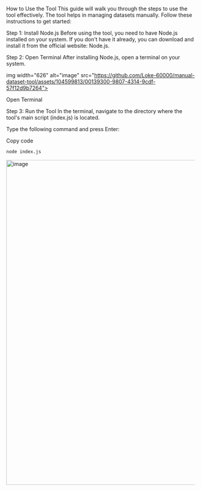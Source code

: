 How to Use the Tool
This guide will walk you through the steps to use the tool effectively. The tool helps in managing datasets manually. Follow these instructions to get started:

Step 1: Install Node.js
Before using the tool, you need to have Node.js installed on your system. If you don't have it already, you can download and install it from the official website: Node.js.

Step 2: Open Terminal
After installing Node.js, open a terminal on your system.

img width="626" alt="image" src="https://github.com/Loke-60000/manual-dataset-tool/assets/104599813/00139300-9807-4314-9cdf-57f12d9b7264">

Open Terminal

Step 3: Run the Tool
In the terminal, navigate to the directory where the tool's main script (index.js) is located.

Type the following command and press Enter:

Copy code

```bash
node index.js
```


<img width="868" alt="image" src="https://github.com/Loke-60000/manual-dataset-tool/assets/104599813/bd21bad2-53a6-4379-a2df-2df66ba3e9e6">

